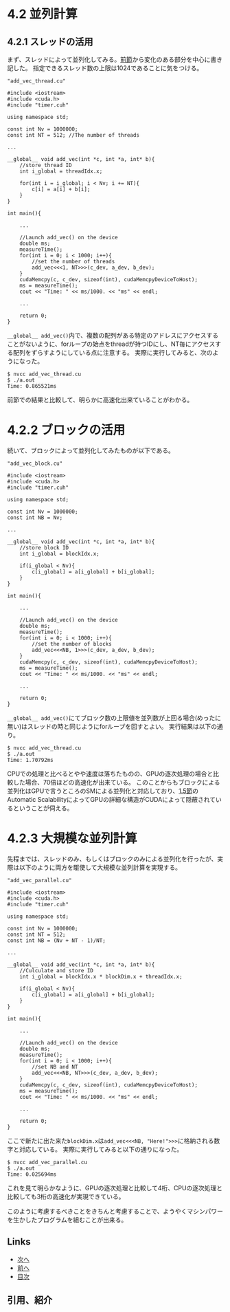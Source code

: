 # 4.2 並列計算
## 4.2.1 スレッドの活用
まず、スレッドによって並列化してみる。[前節](./4.1.md)から変化のある部分を中心に書き記した。
指定できるスレッド数の上限は1024であることに気をつける。

```cuda
"add_vec_thread.cu"

#include <iostream>
#include <cuda.h>
#include "timer.cuh"

using namespace std;

const int Nv = 1000000;
const int NT = 512; //The number of threads

...

__global__ void add_vec(int *c, int *a, int* b){
    //store thread ID
    int i_global = threadIdx.x;

    for(int i = i_global; i < Nv; i += NT){
        c[i] = a[i] + b[i];
    }
}

int main(){
    
    ...

    //Launch add_vec() on the device
    double ms;
    measureTime();
    for(int i = 0; i < 1000; i++){
        //set the number of threads
        add_vec<<<1, NT>>>(c_dev, a_dev, b_dev);
    }
    cudaMemcpy(c, c_dev, sizeof(int), cudaMemcpyDeviceToHost);
    ms = measureTime();
    cout << "Time: " << ms/1000. << "ms" << endl;

    ...

    return 0;
}
```
`__global__ add_vec()`内で、複数の配列がある特定のアドレスにアクセスすることがないように、forループの始点をthreadが持つIDにし、NT毎にアクセスする配列をずらすようにしている点に注意する。
実際に実行してみると、次のようになった。

```
$ nvcc add_vec_thread.cu
$ ./a.out
Time: 0.865521ms
```

前節での結果と比較して、明らかに高速化出来ていることがわかる。

# 4.2.2 ブロックの活用
続いて、ブロックによって並列化してみたものが以下である。

```cuda
"add_vec_block.cu"

#include <iostream>
#include <cuda.h>
#include "timer.cuh"

using namespace std;

const int Nv = 1000000;
const int NB = Nv;

...

__global__ void add_vec(int *c, int *a, int* b){
    //store block ID
    int i_global = blockIdx.x;

    if(i_global < Nv){
        c[i_global] = a[i_global] + b[i_global];
    }
}

int main(){

    ...

    //Launch add_vec() on the device
    double ms;
    measureTime();
    for(int i = 0; i < 1000; i++){
        //set the number of blocks
        add_vec<<<NB, 1>>>(c_dev, a_dev, b_dev);
    }
    cudaMemcpy(c, c_dev, sizeof(int), cudaMemcpyDeviceToHost);
    ms = measureTime();
    cout << "Time: " << ms/1000. << "ms" << endl;

    ...

    return 0;
}
```
`__global__ add_vec()`にてブロック数の上限値を並列数が上回る場合(めったに無い)はスレッドの時と同じようにforループを回すとよい。
実行結果は以下の通り。

```
$ nvcc add_vec_thread.cu
$ ./a.out
Time: 1.70792ms
```

CPUでの処理と比べるとやや速度は落ちたものの、GPUの逐次処理の場合と比較した場合、70倍ほどの高速化が出来ている。
このことからもブロックによる並列化はGPUで言うところのSMによる並列化と対応しており、[1.5節](./1.5.md)のAutomatic ScalabilityによってGPUの詳細な構造がCUDAによって隠蔽されているということが伺える。

# 4.2.3 大規模な並列計算
先程までは、スレッドのみ、もしくはブロックのみによる並列化を行ったが、実際は以下のように両方を駆使して大規模な並列計算を実現する。

```cuda
"add_vec_parallel.cu"

#include <iostream>
#include <cuda.h>
#include "timer.cuh"

using namespace std;

const int Nv = 1000000;
const int NT = 512;
const int NB = (Nv + NT - 1)/NT;

...

__global__ void add_vec(int *c, int *a, int* b){
    //Culculate and store ID
    int i_global = blockIdx.x * blockDim.x + threadIdx.x;

    if(i_global < Nv){
        c[i_global] = a[i_global] + b[i_global];
    }
}

int main(){
    
    ...

    //Launch add_vec() on the device
    double ms;
    measureTime();
    for(int i = 0; i < 1000; i++){
        //set NB and NT
        add_vec<<<NB, NT>>>(c_dev, a_dev, b_dev);
    }
    cudaMemcpy(c, c_dev, sizeof(int), cudaMemcpyDeviceToHost);
    ms = measureTime();
    cout << "Time: " << ms/1000. << "ms" << endl;

    ...

    return 0;
}
```

ここで新たに出た来た`blockDim.x`は`add_vec<<<NB, "Here!">>>`に格納される数字と対応している。
実際に実行してみると以下の通りになった。

```
$ nvcc add_vec_parallel.cu
$ ./a.out
Time: 0.025694ms
```

これを見て明らかなように、GPUの逐次処理と比較して4桁、CPUの逐次処理と比較しても3桁の高速化が実現できている。

このように考慮するべきことをきちんと考慮することで、ようやくマシンパワーを生かしたプログラムを組むことが出来る。

## Links
* [次へ](./4.3.md)
* [前へ](./4.1.md)
* [目次](./index.md)

## 引用、紹介